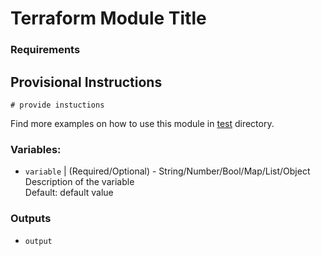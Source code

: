 # Terraform Module Title

### Requirements

## Provisional Instructions

```
# provide instuctions
```

Find more examples on how to use this module in [test](./test) directory.

### Variables:

- `variable` | (Required/Optional) - String/Number/Bool/Map/List/Object  
  Description of the variable  
  Default: default value  

### Outputs

- `output`
